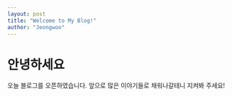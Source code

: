```yaml
---
layout: post
title: "Welcome to My Blog!"
author: "Jeongwoo"
---
```


<h1>안녕하세요</h1>
<body>오늘 블로그를 오픈하였습니다. 앞으로 많은 이야기들로 채워나갈테니 지켜봐 주세요!</body>

